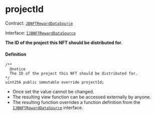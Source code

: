 # projectId

Contract: [`JBNFTRewardDataSource`](/dev/api/contracts/or-delegates/or-abstract/jbnftrewarddatasource/README.md)​‌

Interface: [`IJBNFTRewardDataSource`](/dev/api/interfaces/ijbnftrewarddatasource.md)

**The ID of the project this NFT should be distributed for.**

#### Definition

```
/**
  @notice
  The ID of the project this NFT should be distributed for.
*/
uint256 public immutable override projectId;
```

* Once set the value cannot be changed.
* The resulting view function can be accessed externally by anyone.
* The resulting function overrides a function definition from the [`IJBNFTRewardDataSource`](/dev/api/interfaces/ijbnftrewarddatasource.md) interface.
